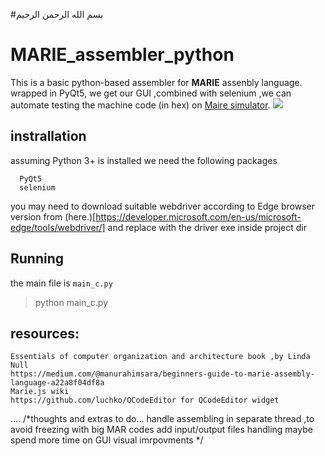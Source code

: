 #بسم الله الرحمن الرحيم
# MARIE_assembler_python
This is a basic python-based assembler for **MARIE** assenbly language.
wrapped in PyQt5, we get our GUI ,combined with selenium ,we can automate testing the machine code (in hex) on [Maire simulator](https://marie.js.org/).
![](https://github.com/Mahmoussam/MARIE_assembler_python/blob/master/test.gif)
## instrallation
  assuming Python 3+ is installed we need the following packages
  ```
    PyQt5
    selenium
  ```
  you may need to download suitable webdriver according to Edge browser version from (here.)[https://developer.microsoft.com/en-us/microsoft-edge/tools/webdriver/] and replace with the driver exe inside project dir
## Running
  the main file is `main_c.py`
  > python main_c.py

## resources:
  ```
  Essentials of computer organization and architecture book ,by Linda Null
  https://medium.com/@manurahimsara/beginners-guide-to-marie-assembly-language-a22a8f04df8a
  Marie.js wiki
  https://github.com/luchko/QCodeEditor for QCodeEditor widget
  ```
....
/*thoughts and extras to do...
  handle assembling in separate thread ,to avoid freezing with big MAR codes
  add input/output files handling
  maybe spend more time on GUI visual imrpovments
*/
